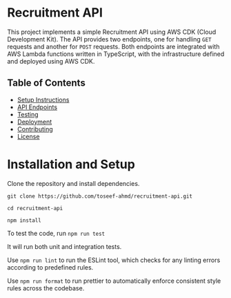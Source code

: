 # Recruitment API

This project implements a simple Recruitment API using AWS CDK (Cloud Development Kit). The API provides two endpoints, one for handling `GET` requests and another for `POST` requests. Both endpoints are integrated with AWS Lambda functions written in TypeScript, with the infrastructure defined and deployed using AWS CDK.

## Table of Contents

- [Setup Instructions](#setup-instructions)
- [API Endpoints](#api-endpoints)
- [Testing](#testing)
- [Deployment](#deployment)
- [Contributing](#contributing)
- [License](#license)


# Installation and Setup
Clone the repository and install dependencies.

 ``` git clone https://github.com/toseef-ahmd/recruitment-api.git  ```
 
 ``` cd recruitment-api ```

 ``` npm install ```

To test the code, run ``` npm run test ```

It will run both unit and integration tests.

Use ``` npm run lint ``` to run the ESLint tool, which checks for any linting errors according to predefined rules. 

Use ``` npm run format ``` to run prettier to automatically enforce consistent style rules across the codebase.



